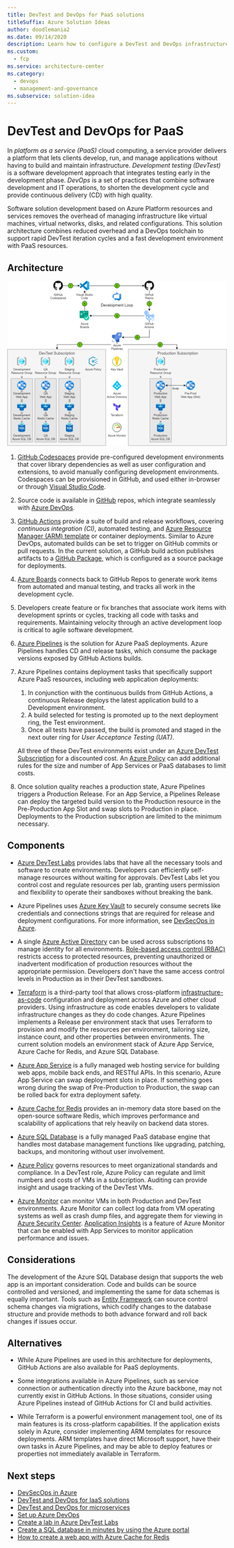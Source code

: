 ```yaml
---
title: DevTest and DevOps for PaaS solutions
titleSuffix: Azure Solution Ideas
author: doodlemania2
ms.date: 09/14/2020
description: Learn how to configure a DevTest and DevOps infrastructure for development, testing, and deployment of PaaS-based software.
ms.custom:
  - fcp
ms.service: architecture-center
ms.category:
  - devops
  - management-and-governance
ms.subservice: solution-idea
---
```


# DevTest and DevOps for PaaS

In *platform as a service (PaaS)* cloud computing, a service provider delivers a platform that lets clients develop, run, and manage applications without having to build and maintain infrastructure. *Development testing (DevTest)* is a software development approach that integrates testing early in the development phase. *DevOps* is a set of practices that combine software development and IT operations, to shorten the development cycle and provide continuous delivery (CD) with high quality.

Software solution development based on Azure Platform resources and services removes the overhead of managing infrastructure like virtual machines, virtual networks, disks, and related configurations. This solution architecture combines reduced overhead and a DevOps toolchain to support rapid DevTest iteration cycles and a fast development environment with PaaS resources.

## Architecture

![Diagram showing the configuration of DevTest and DevOps for a PaaS application.](../media/dev-test-paas.png)

1. [GitHub Codespaces](https://github.com/features/codespaces) provide pre-configured development environments that cover library dependencies as well as user configuration and extensions, to avoid manually configuring development environments. Codespaces can be provisioned in GitHub, and used either in-browser or through [Visual Studio Code](https://code.visualstudio.com/).
   
2. Source code is available in [GitHub](https://azure.microsoft.com/products/github/) repos, which integrate seamlessly with [Azure DevOps](https://azure.microsoft.com/services/devops/).
   
3. [GitHub Actions](https://github.com/features/actions) provide a suite of build and release workflows, covering *continuous integration (CI)*, automated testing, and [Azure Resource Manager (ARM) template](/azure/azure-resource-manager/templates/overview) or container deployments. Similar to Azure DevOps, automated builds can be set to trigger on GitHub commits or pull requests. In the current solution, a GitHub build action publishes artifacts to a [GitHub Package](https://github.com/features/packages), which is configured as a source package for deployments.
   
4. [Azure Boards](https://github.com/marketplace/azure-boards) connects back to GitHub Repos to generate work items from automated and manual testing, and tracks all work in the development cycle.
   
5. Developers create feature or fix branches that associate work items with development sprints or cycles, tracking all code with tasks and requirements. Maintaining velocity through an active development loop is critical to agile software development.
   
6. [Azure Pipelines](/azure/devops/pipelines/get-started/pipelines-get-started) is the solution for Azure PaaS deployments. Azure Pipelines handles CD and release tasks, which consume the package versions exposed by GitHub Actions builds.
   
7. Azure Pipelines contains deployment tasks that specifically support Azure PaaS resources, including web application deployments:
   1. In conjunction with the continuous builds from GitHub Actions, a continuous Release deploys the latest application build to a Development environment.
   1. A build selected for testing is promoted up to the next deployment ring, the Test environment.
   1. Once all tests have passed, the build is promoted and staged in the next outer ring for *User Acceptance Testing (UAT)*.
   
   All three of these DevTest environments exist under an [Azure DevTest Subscription](https://azure.microsoft.com/pricing/dev-test) for a discounted cost. An [Azure Policy](/azure/governance/policy/overview) can add additional rules for the size and number of App Services or PaaS databases to limit costs.
   
8. Once solution quality reaches a production state, Azure Pipelines triggers a Production Release. For an App Service, a Pipelines Release can deploy the targeted build version to the Production resource in the Pre-Production App Slot and swap slots to Production in place. Deployments to the Production subscription are limited to the minimum necessary.

## Components
- [Azure DevTest Labs](https://azure.microsoft.com/services/devtest-lab/) provides labs that have all the necessary tools and software to create environments. Developers can efficiently self-manage resources without waiting for approvals. DevTest Labs let you control cost and regulate resources per lab, granting users permission and flexibility to operate their sandboxes without breaking the bank.
  
- Azure Pipelines uses [Azure Key Vault](/azure/devops/pipelines/release/azure-key-vault) to securely consume secrets like credentials and connections strings that are required for release and deployment configurations. For more information, see [DevSecOps in Azure](/azure/architecture/solution-ideas/articles/devsecops-in-azure).
  
- A single [Azure Active Directory](/azure/active-directory/fundamentals/active-directory-whatis) can be used across subscriptions to manage identity for all environments. [Role-based access control (RBAC)](/azure/role-based-access-control/overview) restricts access to protected resources, preventing unauthorized or inadvertent modification of production resources without the appropriate permission. Developers don't have the same access control levels in Production as in their DevTest sandboxes.
  
- [Terraform](https://www.terraform.io/docs/providers/azurerm/r/app_service.html) is a third-party tool that allows cross-platform [infrastructure-as-code](/azure/devops/learn/what-is-infrastructure-as-code) configuration and deployment across Azure and other cloud providers. Using infrastructure as code enables developers to validate infrastructure changes as they do code changes. Azure Pipelines implements a Release per environment stack that uses Terraform to provision and modify the resources per environment, tailoring size, instance count, and other properties between environments. The current solution models an environment stack of Azure App Service, Azure Cache for Redis, and Azure SQL Database.
  
- [Azure App Service](/azure/app-service/overview) is a fully managed web hosting service for building web apps, mobile back ends, and RESTful APIs. In this scenario, Azure App Service can swap deployment slots in place. If something goes wrong during the swap of Pre-Production to Production, the swap can be rolled back for extra deployment safety.
  
- [Azure Cache for Redis](/azure/azure-cache-for-redis/cache-overview) provides an in-memory data store based on the open-source software Redis, which improves performance and scalability of applications that rely heavily on backend data stores.
  
- [Azure SQL Database](/azure/azure-sql/database/sql-database-paas-overview) is a fully managed PaaS database engine that handles most database management functions like upgrading, patching, backups, and monitoring without user involvement.
  
- [Azure Policy](/azure/governance/policy/concepts/recommended-policies) governs resources to meet organizational standards and compliance. In a DevTest role, Azure Policy can regulate and limit numbers and costs of VMs in a subscription. Auditing can provide insight and usage tracking of the DevTest VMs.
  
- [Azure Monitor](/azure/devtest-labs/security-baseline) can monitor VMs in both Production and DevTest environments. Azure Monitor can collect log data from VM operating systems as well as crash dump files, and aggregate them for viewing in [Azure Security Center](/azure/security-center/security-center-enable-data-collection). [Application Insights](/azure/azure-monitor/app/app-insights-overview) is a feature of Azure Monitor that can be enabled with App Services to monitor application performance and issues.

## Considerations
The development of the Azure SQL Database design that supports the web app is an important consideration. Code and builds can be source controlled and versioned, and implementing the same for data schemas is equally important. Tools such as [Entity Framework](/ef/) can source control schema changes via migrations, which codify changes to the database structure and provide methods to both advance forward and roll back changes if issues occur.

## Alternatives
- While Azure Pipelines are used in this architecture for deployments, GitHub Actions are also available for PaaS deployments.
  
- Some integrations available in Azure Pipelines, such as service connection or authentication directly into the Azure backbone, may not currently exist in GitHub Actions. In those situations, consider using Azure Pipelines instead of GitHub Actions for CI and build activities.
  
- While Terraform is a powerful environment management tool, one of its main features is its cross-platform capabilities. If the application exists solely in Azure, consider implementing ARM templates for resource deployments. ARM templates have direct Microsoft support, have their own tasks in Azure Pipelines, and may be able to deploy features or properties not immediately available in Terraform.

## Next steps
- [DevSecOps in Azure](/azure/architecture/solution-ideas/articles/devsecops-in-azure)
- [DevTest and DevOps for IaaS solutions](dev-test-iaas.md)
- [DevTest and DevOps for microservices](dev-test-microservice.md)
- [Set up Azure DevOps](/azure/devops/get-started/)
- [Create a lab in Azure DevTest Labs](/azure/lab-services/tutorial-create-custom-lab)
- [Create a SQL database in minutes by using the Azure portal](/azure/sql-database/sql-database-single-database-get-started)
- [How to create a web app with Azure Cache for Redis](/azure/azure-cache-for-redis/cache-web-app-howto)

